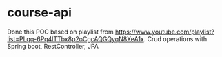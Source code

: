 # course-api
Done this POC based on playlist from https://www.youtube.com/playlist?list=PLqq-6Pq4lTTbx8p2oCgcAQGQyqN8XeA1x.
Crud operations with Spring boot, RestController, JPA
